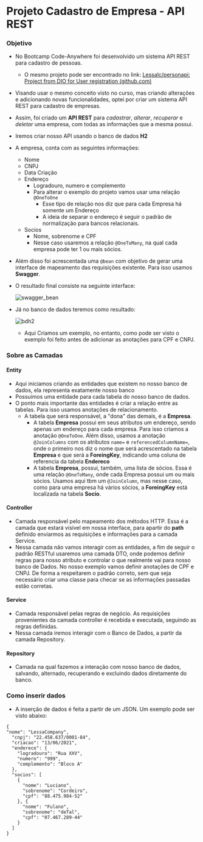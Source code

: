 # Projeto Cadastro de Empresa - API REST

### Objetivo

- No Bootcamp Code-Anywhere foi desenvolvido um sistema API REST para cadastro de pessoas. 
  - O mesmo projeto pode ser encontrado no link: [Lessalc/personapi: Project from DIO for User registration (github.com)](https://github.com/Lessalc/personapi)
- Visando usar o mesmo conceito visto no curso, mas criando alterações e adicionando novas funcionalidades, optei por criar um sistema API REST para cadastro de empresas. 

- Assim, foi criado um **API REST** para _cadastrar_, _alterar_, _recuperar_ e _deletar_ uma empresa, com todas as informações que a mesma possui.

- Iremos criar nosso API usando o banco de dados **H2** 

- A empresa, conta com as seguintes informações:
  - Nome
  - CNPJ
  - Data Criação
  - Endereço 
    - Logradouro, numero e complemento
    - Para alterar o exemplo do projeto vamos usar uma relação `@OneToOne`
      - Esse tipo de relação nos diz que para cada Empresa há somente um Endereço
      - A ideia de separar o endereço é seguir o padrão de normalização para bancos relacionais.
  - Socios
    - Nome, sobrenome e CPF
    - Nesse caso usaremos a relação `@OneToMany`, na qual cada empresa pode ter 1 ou mais sócios.
  
- Além disso foi acrescentada uma `@bean` com objetivo de gerar uma interface de mapeamento das requisições existente. Para isso usamos **Swagger**.

- O resultado final consiste na seguinte interface:

  ![swagger_bean](C:\Users\lucia\Java\Project_Git\api-empresa\images\swagger_bean.png)

- Já no banco de dados teremos como resultado:

  ![bdh2](C:\Users\lucia\Java\Project_Git\api-empresa\images\bdh2.png)
  
  
  - Aqui Criamos um exemplo, no entanto, como pode ser visto o exemplo foi feito antes de adicionar as anotações para CPF e CNPJ.

### Sobre as Camadas

#### Entity

- Aqui iniciamos criando as entidades que existem no nosso banco de dados, ela representa exatamente nosso banco
- Possuimos uma entidade para cada tabela do nosso banco de dados. 
- O ponto mais importante das entidades é criar a relação entre as tabelas. Para isso usamos anotações de relacionamento.
  - A tabela que será responsável, a "dona" das demais, é a **Empresa**.
    - A tabela **Empresa** possui em seus atributos um endereço, sendo apenas um endereço para cada empresa. Para isso criamos a anotação `@OneToOne`. Além disso, usamos a anotação `@JoinColumns` com os atributos `name=` e `referencedColumnName=`, onde o primeiro nos diz o nome que será acrescentado na tabela **Empresa** e que será a **ForeingKey**, indicando uma coluna de referencia da tabela **Endereco**
    - A tabela **Empresa**, possui, também, uma lista de sócios. Essa é uma relação `@OneToMany`, onde cada Empresa possui um ou mais sócios. Usamos aqui tbm um `@JoinColumn`, mas nesse caso, como para uma empresa há vários sócios, a **ForeingKey** está localizada na tabela **Socio**.

#### Controller

- Camada responsável pelo mapeamento dos métodos HTTP. Essa é a camada que estará visível em nossa interface, para apartir do **path** definido enviarmos as requisições e informações para a camada Service.
- Nessa camada não vamos interagir com as entidades, a fim de seguir o padrão RESTful usaremos uma camada DTO, onde podemos definir regras para nosso atributo e controlar o que realmente vai para nosso banco de Dados. No nosso exemplo vamos definir anotações de CPF e CNPJ. De forma a respeitarem o padrão correto, sem que seja necessário criar uma classe para checar se as informações passadas estão corretas. 

#### Service

- Camada responsável pelas regras de negócio. As requisições provenientes da camada controller é recebida e executada, seguindo as regras definidas.
-  Nessa camada iremos interagir com o Banco de Dados, a partir da camada Repository.

#### Repository

- Camada na qual fazemos a interação com nosso banco de dados, salvando, alternado, recuperando e excluindo dados diretamente do banco.

### Como inserir dados

- A inserção de dados é feita a partir de um JSON. Um exemplo pode ser visto abaixo:

``` {
{
"nome": "LessaCompany",
  "cnpj": "22.458.637/0001-84",
  "criacao": "13/06/2021",
  "endereco": {
    "logradouro": "Rua XXV",
    "numero": "999",
    "complemento": "Bloco A"
  },
  "socios": [
    {
      "nome": "Luciano",
      "sobrenome": "Cordeiro",
      "cpf": "88.475.984-52"
    }, {
      "nome": "Fulano",
      "sobrenome": "deTal",
      "cpf": "07.467.289-44"
    }
  ]
}
```